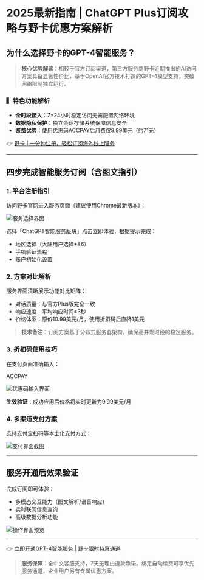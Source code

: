 # 2025最新指南 | ChatGPT Plus订阅攻略与野卡优惠方案解析

## 为什么选择野卡的GPT-4智能服务？

> **核心优势解读**：相较于官方订阅渠道，第三方服务商野卡近期推出的AI访问方案具备显著性价比，基于OpenAI官方技术打造的GPT-4模型支持，突破网络限制独立运行。

### ▍特色功能解析
- **全时段接入**：7×24小时稳定访问无需配置网络环境
- **数据隐私保护**：独立会话存储系统保障信息安全
- **资费优势**：使用优惠码ACCPAY后月费仅9.99美元（约71元）

👉 [野卡 | 一分钟注册，轻松订阅海外线上服务](https://bbtdd.com/yeka)

---

## 四步完成智能服务订阅（含图文指引）
### 1. 平台注册指引
访问野卡官网进入服务页面（建议使用Chrome最新版本）：

![服务选择界面](https://bbtdd.com/wp-content/uploads/img/5276371979442.webp)

选择「ChatGPT智能服务版块」点击立即体验，根据提示完成：
- 地区选择（大陆用户选择+86）
- 手机验证流程
- 账户初始化设置

### 2. 方案对比解析
服务界面清晰展示功能对比矩阵：
- 对话质量：与官方Plus版完全一致
- 响应速度：平均响应时间≤3秒
- 价格体系：原价10.99美元/月，使用折扣码后直降1美元

> **技术备注**：订阅方案基于分布式服务器架构，确保高并发时段的稳定服务。

### 3. 折扣码使用技巧
在支付页面准确输入：

ACCPAY

![优惠码输入界面](https://bbtdd.com/wp-content/uploads/img/268304120.webp)

**生效验证**：成功应用后价格将实时更新为9.99美元/月

### 4. 多渠道支付方案
支持支付宝扫码等本土化支付方式：

![支付界面截图](https://bbtdd.com/wp-content/uploads/img/525734237409914.webp)

---

## 服务开通后效果验证
完成订阅即可体验：
- 多模态交互能力（图文解析/语音响应）
- 实时联网信息查询
- 高级数据分析功能

![操作界面预览](https://bbtdd.com/wp-content/uploads/img/8305568437705791.webp)

---

👉 [立即开通GPT-4智能服务 | 野卡限时特惠通道](https://bbtdd.com/yeka)

> **服务保障**：全中文客服支持，7天无理由退款承诺。绑定自动续费可享优先服务通道，企业用户另有专属优惠方案。